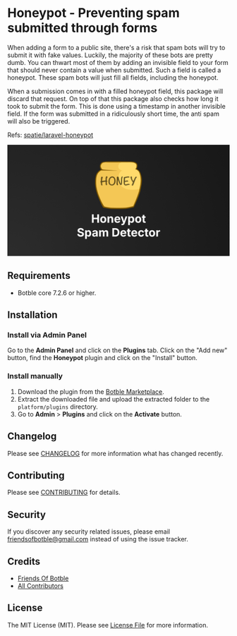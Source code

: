 # Honeypot - Preventing spam submitted through forms

When adding a form to a public site, there's a risk that spam bots will try to submit it with fake values. Luckily, the majority of these bots are pretty dumb. You can thwart most of them by adding an invisible field to your form that should never contain a value when submitted. Such a field is called a honeypot. These spam bots will just fill all fields, including the honeypot.

When a submission comes in with a filled honeypot field, this package will discard that request. On top of that this package also checks how long it took to submit the form. This is done using a timestamp in another invisible field. If the form was submitted in a ridiculously short time, the anti spam will also be triggered.

Refs: [spatie/laravel-honeypot](https://github.com/spatie/laravel-honeypot)

![](./screenshot.png)

## Requirements

-   Botble core 7.2.6 or higher.

## Installation

### Install via Admin Panel

Go to the **Admin Panel** and click on the **Plugins** tab. Click on the "Add new" button, find the **Honeypot** plugin and click on the "Install" button.

### Install manually

1. Download the plugin from the [Botble Marketplace](https://marketplace.botble.com/products/friendsofbotble/honeypot).
2. Extract the downloaded file and upload the extracted folder to the `platform/plugins` directory.
3. Go to **Admin** > **Plugins** and click on the **Activate** button.

## Changelog

Please see [CHANGELOG](CHANGELOG.md) for more information what has changed recently.

## Contributing

Please see [CONTRIBUTING](CONTRIBUTING.md) for details.

## Security

If you discover any security related issues, please email friendsofbotble@gmail.com instead of using the issue tracker.

## Credits

-   [Friends Of Botble](https://github.com/FriendsOfBotble)
-   [All Contributors](../../contributors)

## License

The MIT License (MIT). Please see [License File](LICENSE) for more information.

